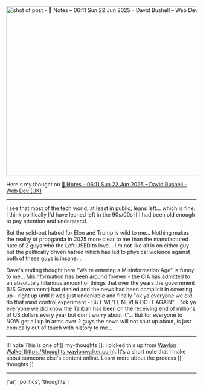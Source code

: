 
<a href="https://dbushell.com/notes/2025-06-22T06:11Z/">
    <img
        src="https://shots.wayl.one/shot/?url=https://dbushell.com/notes/2025-06-22T06:11Z/&height=450&width=800&scaled_width=800&scaled_height=450&selectors=""
        alt="shot of post - 💭 Notes – 06:11 Sun 22 Jun 2025 – David Bushell – Web Dev (UK)"
        height=450
        width=800
    >
</a>

Here's my thought on <a href="https://dbushell.com/notes/2025-06-22T06:11Z/">💭 Notes – 06:11 Sun 22 Jun 2025 – David Bushell – Web Dev (UK)</a>

---

I see that most of the tech world, at least in public, leans left... which is fine. I think politically I'd have leaned left in the 90s/00s if I had been old enough to pay attention and understand.

But the sold-out hatred for Elon and Trump is wild to me... Nothing makes the reality of propganda in 2025 more clear to me than the manufactured hate of 2 guys who the Left USED to love... I'm not like all in on either guy - but the politically driven hatred which has led to physical violence against both of these guys is insane.... 

Dave's ending thought here "We're entering a Misinformation Age" is funny to me... Misinformation has been around forever - the CIA has admitted to an absolutely hilarious amount of things that over the years the government (US Government) had denied and the news had been complicit in covering up - right up until it was just undeniable and finally "ok ya everyone we did do that mind control experiment - BUT WE'LL NEVER DO IT AGAIN"... "ok ya everyone we did know the Taliban has been on the receiving end of millions of US dollars every year but don't worry about it"... But for everyone to NOW get all up in arms over 2 guys the news will not shut up about, is just comically out of touch with history to me...

---

!!! note
     This is one of [[ my-thoughts ]]. I picked this up from [Waylon Walker](https://waylonwalker.com)(https://thoughts.waylonwalker.com). It's a short note that I make about someone else's
     content online.  Learn more about the process [[ thoughts ]]


---

['ai', 'politics', 'thoughts']
        